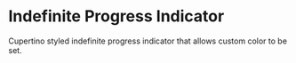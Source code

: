 # Indefinite Progress Indicator

Cupertino styled indefinite progress indicator that allows custom color to be set.


